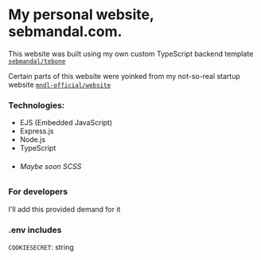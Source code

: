 # My personal website, sebmandal.com.

This website was built using my own custom TypeScript backend template [`sebmandal/tebone`](https://github.com/sebmandal/tebone)

Certain parts of this website were yoinked from my not-so-real startup website [`mndl-official/website`](https://github.com/mndl-official/website)

### Technologies:

- EJS (Embedded JavaScript)
- Express.js
- Node.js
- TypeScript
- ###### Maybe soon SCSS

### For developers

I'll add this provided demand for it

### .env includes

`COOKIESECRET`: string
